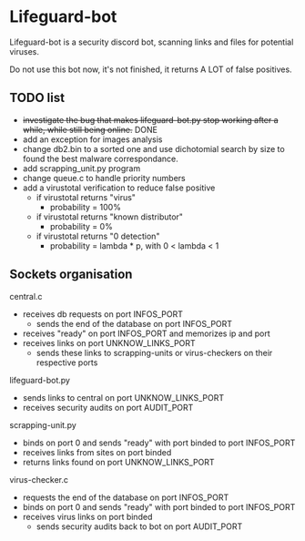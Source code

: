 # Lifeguard-bot

Lifeguard-bot is a security discord bot, scanning links and files for potential viruses.

Do not use this bot now, it's not finished, it returns A LOT of false positives.

## TODO list

- ~~investigate the bug that makes lifeguard-bot.py stop working after a while, while still being online.~~ DONE
- add an exception for images analysis
- change db2.bin to a sorted one and use dichotomial search by size to found the best malware correspondance.
- add scrapping_unit.py program
- change queue.c to handle priority numbers
- add a virustotal verification to reduce false positive
    - if virustotal returns "virus"
        - probability = 100%
    - if virustotal returns "known distributor"
        - probability = 0%
    - if virustotal returns "0 detection"
        - probability = lambda * p,  with 0 < lambda < 1

## Sockets organisation

central.c
- receives db requests on port INFOS_PORT
    - sends the end of the database on port INFOS_PORT
- receives "ready" on port INFOS_PORT and memorizes ip and port
- receives links on port UNKNOW_LINKS_PORT
    - sends these links to scrapping-units or virus-checkers on their respective ports

lifeguard-bot.py
- sends links to central on port UNKNOW_LINKS_PORT
- receives security audits on port AUDIT_PORT

scrapping-unit.py
- binds on port 0 and sends "ready" with port binded to port INFOS_PORT
- receives links from sites on port binded
- returns links found on port UNKNOW_LINKS_PORT


virus-checker.c
- requests the end of the database on port INFOS_PORT
- binds on port 0 and sends "ready" with port binded to port INFOS_PORT
- receives virus links on port binded
    - sends security audits back to bot on port AUDIT_PORT
